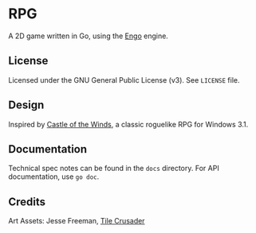 # RPG

A 2D game written in Go, using the [Engo](https://www.github.com/EngoEngine/engo)
engine.

## License

Licensed under the GNU General Public License (v3). See `LICENSE`
file.

## Design

Inspired by
[Castle of the Winds](https://en.wikipedia.org/wiki/Castle_of_the_Winds), a
classic roguelike RPG for Windows 3.1.

## Documentation

Technical spec notes can be found in the `docs` directory. For API
documentation, use `go doc`.

## Credits

Art Assets: Jesse Freeman, [Tile Crusader](https://web.archive.org/web/20161122175612/http://jessefreeman.com/articles/free-game-art-tile-crusader)
